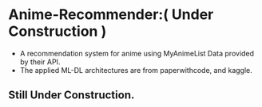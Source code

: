 # Anime-Recommender:( Under Construction )
- A recommendation system for anime using MyAnimeList Data provided by their API.
- The applied ML-DL architectures are from paperwithcode, and kaggle.
## Still Under Construction.
